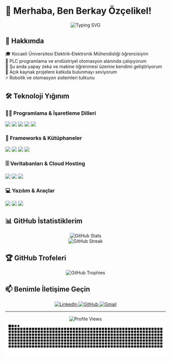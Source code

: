 # 👋 Merhaba, Ben Berkay Özçelikel! 

<div align="center">
  <img src="https://readme-typing-svg.herokuapp.com?font=Fira+Code&pause=1000&color=3BAEF7&center=true&vCenter=true&width=435&lines=Elektrik+Elektronik+M%C3%BChendisi;PLC+ve+Otomasyon+Uzman%C4%B1;Full+Stack+Geli%C5%9Ftirici;Yapay+Zeka+Merakl%C4%B1s%C4%B1" alt="Typing SVG" />
</div>

## 🚀 Hakkımda

🎓 Kocaeli Üniversitesi Elektrik-Elektronik Mühendisliği öğrencisiyim  
💼 PLC programlama ve endüstriyel otomasyon alanında çalışıyorum  
🌱 Şu anda yapay zeka ve makine öğrenmesi üzerine kendimi geliştiriyorum  
🔭 Açık kaynak projelere katkıda bulunmayı seviyorum  
⚡ Robotik ve otomasyon sistemleri tutkunu

## 🛠️ Teknoloji Yığınım

### 👨‍💻 Programlama & İşaretleme Dilleri

<p align="left">
  <img src="https://img.shields.io/badge/Python-3776AB?style=for-the-badge&logo=python&logoColor=white" />
  <img src="https://img.shields.io/badge/JavaScript-F7DF1E?style=for-the-badge&logo=javascript&logoColor=black" />
  <img src="https://img.shields.io/badge/HTML5-E34F26?style=for-the-badge&logo=html5&logoColor=white" />
  <img src="https://img.shields.io/badge/CSS3-1572B6?style=for-the-badge&logo=css3&logoColor=white" />
  <img src="https://img.shields.io/badge/C%2B%2B-00599C?style=for-the-badge&logo=c%2B%2B&logoColor=white" />
</p>

### 🧰 Frameworks & Kütüphaneler

<p align="left">
  <img src="https://img.shields.io/badge/React-20232A?style=for-the-badge&logo=react&logoColor=61DAFB" />
  <img src="https://img.shields.io/badge/Node.js-43853D?style=for-the-badge&logo=node.js&logoColor=white" />
  <img src="https://img.shields.io/badge/TensorFlow-FF6F00?style=for-the-badge&logo=tensorflow&logoColor=white" />
  <img src="https://img.shields.io/badge/PyQt-41CD52?style=for-the-badge&logo=qt&logoColor=white" />
</p>

### 🗄️ Veritabanları & Cloud Hosting

<p align="left">
  <img src="https://img.shields.io/badge/MySQL-00000F?style=for-the-badge&logo=mysql&logoColor=white" />
  <img src="https://img.shields.io/badge/MongoDB-4EA94B?style=for-the-badge&logo=mongodb&logoColor=white" />
  <img src="https://img.shields.io/badge/SQLite-07405E?style=for-the-badge&logo=sqlite&logoColor=white" />
</p>

### 💻 Yazılım & Araçlar

<p align="left">
  <img src="https://img.shields.io/badge/Visual_Studio_Code-0078D4?style=for-the-badge&logo=visual%20studio%20code&logoColor=white" />
  <img src="https://img.shields.io/badge/GIT-E44C30?style=for-the-badge&logo=git&logoColor=white" />
  <img src="https://img.shields.io/badge/Siemens-009999?style=for-the-badge&logo=siemens&logoColor=white" />
</p>

## 📊 GitHub İstatistiklerim

<div align="center">
  <img src="https://github-readme-stats.vercel.app/api?username=brkyozclkl&show_icons=true&theme=tokyonight" alt="GitHub Stats" />
</div>

<div align="center">
  <img src="https://github-readme-streak-stats.herokuapp.com/?user=brkyozclkl&theme=tokyonight" alt="GitHub Streak" />
</div>

## 🏆 GitHub Trofeleri

<div align="center">
  <img src="https://github-profile-trophy.vercel.app/?username=brkyozclkl&theme=tokyonight&no-frame=false&no-bg=false&margin-w=4" alt="GitHub Trophies" />
</div>

## 📫 Benimle İletişime Geçin

<div align="center">
  <a href="https://www.linkedin.com/in/berkay-özçelikel-2b661b278" target="_blank">
    <img src="https://img.shields.io/badge/LinkedIn-0077B5?style=for-the-badge&logo=linkedin&logoColor=white" alt="LinkedIn" />
  </a>
  <a href="https://github.com/brkyozclkl" target="_blank">
    <img src="https://img.shields.io/badge/GitHub-100000?style=for-the-badge&logo=github&logoColor=white" alt="GitHub" />
  </a>
  <a href="mailto:berkayozcelikel0@gmail.com">
    <img src="https://img.shields.io/badge/Gmail-D14836?style=for-the-badge&logo=gmail&logoColor=white" alt="Gmail" />
  </a>
</div>

---

<div align="center">
  <img src="https://komarev.com/ghpvc/?username=brkyozclkl&label=Profile%20views&color=0e75b6&style=flat" alt="Profile Views" />
</div>

<div align="center">
  <img src="https://raw.githubusercontent.com/brkyozclkl/brkyozclkl/output/github-contribution-grid-snake.svg" alt="Snake Animation" />
</div> 
